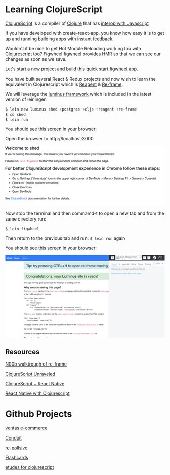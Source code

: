 # Learning ClojureScript

[ClojureScript](https://clojurescript.org/) is a compiler of [Clojure](learning_clojure.md) that has [interop with Javascript](https://kanaka.github.io/clojurescript/web/synonym.html)

If you have developed with create-react-app, you know how easy it is to get up and running building apps with instant feedback.

Wouldn't it be nice to get Hot Module Reloading working too with Clojurescript too? Figwheel [figwheel](https://github.com/bhauman/lein-figwheel) provides HMR so that we can see our changes as soon as we save.

Let's start a new project and build this [quick start figwheel](https://github.com/bhauman/lein-figwheel/wiki/Quick-Start) app.

You have built several React & Redux projects and now wish to learn the equivalent in Clojurescript which is [Reagent](https://reagent-project.github.io/) & [Re-frame](https://github.com/Day8/re-frame).  

We will leverage the [luminus framework](http://www.luminusweb.net/) which is included in the latest version of leiningen

```
$ lein new luminus shed +postgres +cljs +reagent +re-frame
$ cd shed
$ lein run
```

You should see this screen in your browser:

Open the browser to http://localhost:3000

![alt text](progress/clojure.png)

Now stop the terminal and then commamd-t to open a new tab and from the same directory run:

```
$ lein figwheel
```

Then return to the previous tab and run: ```$ lein run``` again

You should see this screen in your browser:

![alt text](progress/clojurescript.png)

## Resources

[N00b walktrough of re-frame](http://www.multunus.com/blog/2016/02/noobs-walkthrough-re-frame-app/)

[ClojureScript Unraveled](http://funcool.github.io/clojurescript-unraveled/)

[ClojureScript + React Native](http://cljsrn.org/)

[React Native with Clojurescript](https://github.com/gphilipp/react-native-with-clojurescrip)

# Github Projects  
[ventas e-commerce](https://github.com/JoelSanchez/ventas)

[Conduit](https://github.com/jacekschae/conduit)

[re-pollsive](https://github.com/gadfly361/re-pollsive)

[Flashcards](https://github.com/alexanderjamesking/flashcards)

[etudes for clojurescript](https://github.com/jdeisenberg/etudes-for-clojurescript)
